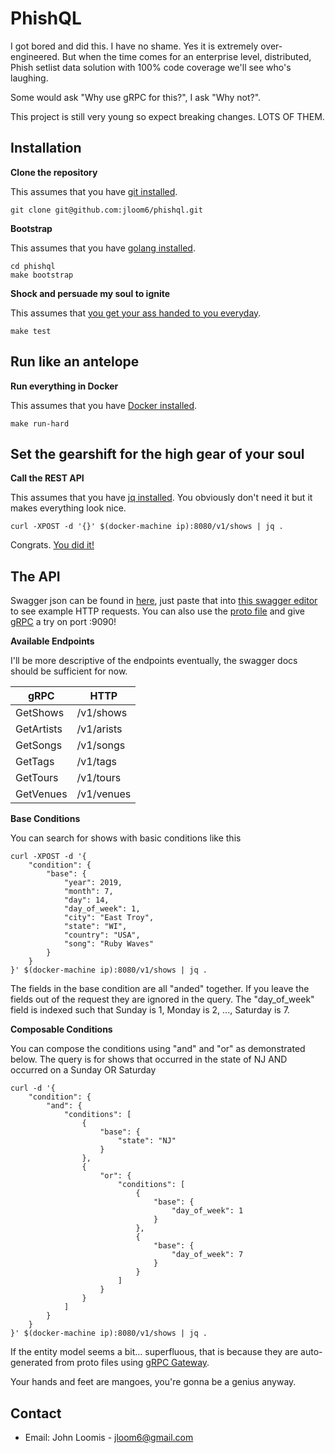 # PhishQL

I got bored and did this. I have no shame. Yes it is extremely over-engineered. But when the time comes for an enterprise level, distributed, Phish setlist data solution with 100% code coverage we'll see who's laughing.

Some would ask "Why use gRPC for this?", I ask "Why not?".

This project is still very young so expect breaking changes. LOTS OF THEM.

## Installation

**Clone the repository**

This assumes that you have [git installed](https://git-scm.com/book/en/v2/Getting-Started-Installing-Git).

```
git clone git@github.com:jloom6/phishql.git
```

**Bootstrap**

This assumes that you have [golang installed](https://golang.org/doc/install).

```
cd phishql
make bootstrap
```

**Shock and persuade my soul to ignite**

This assumes that [you get your ass handed to you everyday](https://www.youtube.com/watch?v=9PinOWOAtHk).

```
make test
```

## Run like an antelope

**Run everything in Docker**

This assumes that you have [Docker installed](https://docs.docker.com/install/).

```
make run-hard
```

## Set the gearshift for the high gear of your soul

**Call the REST API**

This assumes that you have [jq installed](https://stedolan.github.io/jq/download/). You obviously don't need it but it makes everything look nice.

```
curl -XPOST -d '{}' $(docker-machine ip):8080/v1/shows | jq .
```

Congrats. [You did it!](https://www.youtube.com/watch?v=wxEAyJfIUI4)

## The API

Swagger json can be found in [here](https://github.com/jloom6/phishql/blob/master/proto/jloom6/phishql/phishql.swagger.json), just paste that into [this swagger editor](https://editor.swagger.io/) to see example HTTP requests. You can also use the [proto file](https://github.com/jloom6/phishql/blob/master/proto/jloom6/phishql/phishql.proto) and give [gRPC](https://grpc.io/) a try on port :9090!

**Available Endpoints**

I'll be more descriptive of the endpoints eventually, the swagger docs should be sufficient for now.

|gRPC|HTTP|
|---|---|
|GetShows|/v1/shows|
|GetArtists|/v1/arists|
|GetSongs|/v1/songs|
|GetTags|/v1/tags|
|GetTours|/v1/tours|
|GetVenues|/v1/venues|

**Base Conditions**

You can search for shows with basic conditions like this

```
curl -XPOST -d '{
    "condition": {
        "base": {
            "year": 2019,
            "month": 7,
            "day": 14,
            "day_of_week": 1,
            "city": "East Troy",
            "state": "WI",
            "country": "USA",
            "song": "Ruby Waves"
        }
    }
}' $(docker-machine ip):8080/v1/shows | jq .
```

The fields in the base condition are all "anded" together. If you leave the fields out of the request they are ignored in the query. The "day_of_week" field is indexed such that Sunday is 1, Monday is 2, ..., Saturday is 7.

**Composable Conditions**

You can compose the conditions using "and" and "or" as demonstrated below. The query is for shows that occurred in the state of NJ AND occurred on a Sunday OR Saturday

```
curl -d '{
    "condition": {
        "and": {
            "conditions": [
                {
                    "base": {
                        "state": "NJ"
                    }
                },
                {
                    "or": {
                        "conditions": [
                            {
                                "base": {
                                    "day_of_week": 1
                                }
                            },
                            {
                                "base": {
                                    "day_of_week": 7
                                }
                            }
                        ]
                    }
                }
            ]
        }
    }
}' $(docker-machine ip):8080/v1/shows | jq .
```

If the entity model seems a bit... superfluous, that is because they are auto-generated from proto files using [gRPC Gateway](https://github.com/grpc-ecosystem/grpc-gateway).

Your hands and feet are mangoes, you're gonna be a genius anyway.

## Contact
- Email: John Loomis - [jloom6@gmail.com](mailto:jloom6@gmail.com)